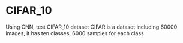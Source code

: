 # CIFAR_10
Using CNN, test CIFAR_10 dataset
CIFAR is a dataset including 60000 images, it has ten classes, 6000 samples for each class

